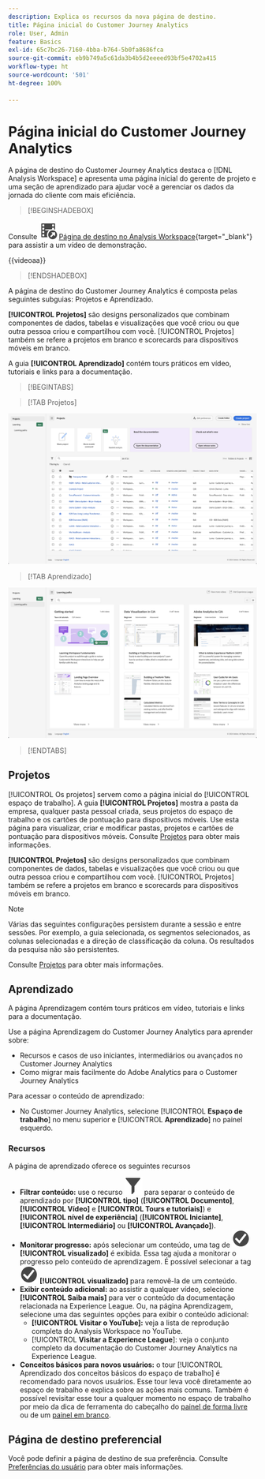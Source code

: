 ```yaml
---
description: Explica os recursos da nova página de destino.
title: Página inicial do Customer Journey Analytics
role: User, Admin
feature: Basics
exl-id: 65c7bc26-7160-4bba-b764-5b0fa8686fca
source-git-commit: eb9b749a5c61da3b4b5d2eeeed93bf5e4702a415
workflow-type: ht
source-wordcount: '501'
ht-degree: 100%

---
```


# Página inicial do Customer Journey Analytics

A página de destino do Customer Journey Analytics destaca o [!DNL Analysis Workspace] e apresenta uma página inicial do gerente de projeto e uma seção de aprendizado para ajudar você a gerenciar os dados da jornada do cliente com mais eficiência.


>[!BEGINSHADEBOX]

Consulte ![VideoCheckedOut](/help/assets/icons/VideoCheckedOut.svg) [Página de destino no Analysis Workspace](https://video.tv.adobe.com/v/334278/?quality=12&learn=on){target="_blank"} para assistir a um vídeo de demonstração.

{{videoaa}}

>[!ENDSHADEBOX]


A página de destino do Customer Journey Analytics é composta pelas seguintes subguias: Projetos e Aprendizado.

**[!UICONTROL Projetos]** são designs personalizados que combinam componentes de dados, tabelas e visualizações que você criou ou que outra pessoa criou e compartilhou com você. [!UICONTROL Projetos] também se refere a projetos em branco e scorecards para dispositivos móveis em branco.

A guia **[!UICONTROL Aprendizado]** contém tours práticos em vídeo, tutoriais e links para a documentação.

>[!BEGINTABS]

>[!TAB Projetos]

![Página de destino dos projetos](assets/landing-projects.png)

>[!TAB Aprendizado]

![Página de destino Aprendizado](assets/landing-learning.png)


>[!ENDTABS]

## Projetos

[!UICONTROL Os projetos] servem como a página inicial do [!UICONTROL espaço de trabalho]. A guia **[!UICONTROL Projetos]** mostra a pasta da empresa, qualquer pasta pessoal criada, seus projetos do espaço de trabalho e os cartões de pontuação para dispositivos móveis. Use esta página para visualizar, criar e modificar pastas, projetos e cartões de pontuação para dispositivos móveis. Consulte [Projetos](/help/analysis-workspace/build-workspace-project/freeform-overview.md) para obter mais informações.


**[!UICONTROL Projetos]** são designs personalizados que combinam componentes de dados, tabelas e visualizações que você criou ou que outra pessoa criou e compartilhou com você. [!UICONTROL Projetos] também se refere a projetos em branco e scorecards para dispositivos móveis em branco.

>[!NOTE]
>
>Várias das seguintes configurações persistem durante a sessão e entre sessões. Por exemplo, a guia selecionada, os segmentos selecionados, as colunas selecionadas e a direção de classificação da coluna. Os resultados da pesquisa não são persistentes.

Consulte [Projetos](/help/analysis-workspace/build-workspace-project/freeform-overview.md) para obter mais informações.

<!--

### Customize table columns

To customize column widths, drag the vertical bar that separates each column. 

To add or remove columns from the list of projects, click the column icon (![Landing all](assets/select-column.png) ) in the top-right, then select or deselect column titles. 

The available columns are:

| Column name | Description | 
|---------|----------|
| [!UICONTROL **Name**] | Identifies the name of the project. |
| [!UICONTROL **Type**] | Indicates whether this type is a Workspace project, a Mobile scorecard, or a folder. |
| [!UICONTROL **Tags**] | Tags projects to organize them into groups. | 
| [!UICONTROL **Scheduled**] | Set to [!UICONTROL On] when a project is scheduled or [!UICONTROL Off] when it is not. Clicking the [!UICONTROL On] link lets you see information about the scheduled project. You can also [edit the project schedule](/help/analysis-workspace/export/t-schedule-report.md) if you are the project owner. |
| [!UICONTROL **Project role**] | Identifies the project roles: whether you are the project Owner and whether you have permissions to Edit or Duplicate the project. |
| [!UICONTROL **Report suite**] | Identifies the Report Suites that are associated with the project.<br>Tables and visualizations within a panel derive data from the report suite selected in the top right of the panel. The report suite also determines what components are available in the left rail. Within a project, you can use one or many report suites depending on your analysis use cases. The list of report suites is sorted on relevance. Adobe defines relevance based on how recently and frequently the suite has been used by the current user, and how frequently the suite is used within the organization. |
| [!UICONTROL **Owner**] | Identifies the person who created the project. |
| [!UICONTROL **Shared With**] | Shows who the project is currently shared with. |
| [!UICONTROL **Last Modified**] | The date and time when the project was last modified. |
| [!UICONTROL **Last Opened**] | Identifies the date that a project was last opened by the user who is currently viewing the Projects page. |
| [!UICONTROL **Last Used**] | Helps determine whether a project is valuable to users in your organization by showing the date and time when the project was last opened by any user within the organization.<p>Consider the following when viewing this column:</p><ul><li>Usage information is available starting in September 2023.</li><li>This column is available only to system administrators.</li></ul> |
| [!UICONTROL **Project ID**] | Can be used for debugging projects. |
| [!UICONTROL **Longest Date Range**] | Longer date ranges increase project complexity and may increase processing and load times. |
| [!UICONTROL **Number of queries**] | The total number of requests made to Analytics when the project loads. A higher number of project queries increases project complexity and may increase processing and load times. This data is available only after a project has loaded or a scheduled project was sent. |
| [!UICONTROL **Location**] | Shows the folder where the project is located. |

### Other UI elements on the Projects page

| UI element | Definition |
| --- | --- |
| Edit preferences | Lets you [!UICONTROL View Tutorials], and [Edit user preferences](/help/analysis-workspace/user-preferences.md). |
| [!UICONTROL Create new] | Opens the project modal where you can create a Workspace project or a Mobile scorecard or open a company template.  |
| [!UICONTROL Show less<br> Show more] | Toggles between not showing and showing the banner: ![Top banner](assets/top-banner.png) |
| [!UICONTROL Workspace project] | Creates a blank [Workspace project](/help/analysis-workspace/home.md) for you to  design and build. |
| [!UICONTROL Mobile scorecard] | Creates a blank [mobile scorecard](https://experienceleague.adobe.com/docs/analytics/analyze/mobapp/curator.html) for you to design and build. |
| [!UICONTROL Open Training Tutorial] | Opens the Workspace training tutorial that guides you through the process of building a new starter project in a step-by-step tutorial.|
| [!UICONTROL Open release notes] | Opens the Adobe Analytics section of the latest Adobe Experience Cloud release notes. |
| Filter icon | Filters by tags, report suites, owners, types, and other filters (Mine, Shared with me, Favorites, and Approved)  |
| Search bar | Searches all columns in the table. |
| Selection box | Selects one or more projects to display the project management actions you can perform: **Delete**, **Share**, **Rename**, **Copy**, **Unpin**, **Move Up**, **Move Down**, **Tag**, **Approve**, **Export CSV**, and **Move to**. You may not have permissions to perform all listed actions. |
| [!UICONTROL Favorites] | Adds a star next to a favorite project or folder that can be used as a filter. |
| [!UICONTROL Name] | Identifies the name of the project. |
| Pin icon | Pins items so they always appear at the top of your list but you can re-adjust the order by moving them up or down in the order. Use the ellipsis option menu and select **Move Up** or **Move down** in the list. |
| Info (i) icon | Displays the following information about a project: Type, Project Role, Owner, Description, and who it is shared with. It also indicates who can [edit or duplicate](/help/analysis-workspace/curate-share/share-projects.md) this project. |
| Ellipsis (...) | Displays the project management actions you can perform: **Delete**, **Share**, **Rename**, **Copy**, **Unpin**, **Move Up**, **Move Down**, **Tag**, **Approve**, **Export CSV**, and **Move to**. You may not have permissions to perform all listed actions. |
| SHOW: Folders & Projects or All Projects | Changes the view setting on the table to show folders and projects according to your folder organization **or** show all of your projects in an unorganized list. |
| < (Back button) | Returns you to your most recent landing page configuration in a Workspace project or a report. The page configuration you had when you left the landing page will persist when you return. |

-->

## Aprendizado

A página Aprendizagem contém tours práticos em vídeo, tutoriais e links para a documentação.

Use a página Aprendizagem do Customer Journey Analytics para aprender sobre:

* Recursos e casos de uso iniciantes, intermediários ou avançados no Customer Journey Analytics
* Como migrar mais facilmente do Adobe Analytics para o Customer Journey Analytics

Para acessar o conteúdo de aprendizado:

* No Customer Journey Analytics, selecione [!UICONTROL **Espaço de trabalho**] no menu superior e [!UICONTROL **Aprendizado**] no painel esquerdo.

### Recursos

A página de aprendizado oferece os seguintes recursos

* **Filtrar conteúdo:** use o recurso ![Filtrar](/help/assets/icons/Filter.svg) para separar o conteúdo de aprendizado por **[!UICONTROL tipo]** (**[!UICONTROL Documento]**, **[!UICONTROL Vídeo]** e **[!UICONTROL Tours e tutoriais]**) e **[!UICONTROL nível de experiência]** (**[!UICONTROL Iniciante]**, **[!UICONTROL Intermediário]** ou **[!UICONTROL Avançado]**).
* **Monitorar progresso:** após selecionar um conteúdo, uma tag de ![Marca de seleção de círculo](/help/assets/icons/CheckmarkCircle.svg) **[!UICONTROL visualizado]** é exibida. Essa tag ajuda a monitorar o progresso pelo conteúdo de aprendizagem. É possível selecionar a tag ![Marca de seleção de círculo](/help/assets/icons/CheckmarkCircle.svg) **[!UICONTROL visualizado]** para removê-la de um conteúdo.
* **Exibir conteúdo adicional:** ao assistir a qualquer vídeo, selecione **[!UICONTROL Saiba mais]** para ver o conteúdo da documentação relacionada na Experience League. Ou, na página Aprendizagem, selecione uma das seguintes opções para exibir o conteúdo adicional:
   * **[!UICONTROL Visitar o YouTube]:** veja a lista de reprodução completa do Analysis Workspace no YouTube.
   * [!UICONTROL **Visitar a Experience League**]: veja o conjunto completo da documentação do Customer Journey Analytics na Experience League.
* **Conceitos básicos para novos usuários:** o tour [!UICONTROL Aprendizado dos conceitos básicos do espaço de trabalho] é recomendado para novos usuários. Esse tour leva você diretamente ao espaço de trabalho e explica sobre as ações mais comuns. Também é possível revisitar esse tour a qualquer momento no espaço de trabalho por meio da dica de ferramenta do cabeçalho do [painel de forma livre](/help/analysis-workspace/c-panels/freeform-panel.md) ou de um [painel em branco](/help/analysis-workspace/c-panels/blank-panel.md).

## Página de destino preferencial

Você pode definir a página de destino de sua preferência. Consulte [Preferências do usuário](/help/analysis-workspace/user-preferences.md#general-preferences) para obter mais informações.

<!--
## Landing page FAQ {#landing-faq}

| Question | Answer |
| --- | --- |
| Does the work I do in the beta program UI carry over to the production [!UICONTROL Workspace] experience? | Yes, any work done in the beta carries over to the old/current [!UICONTROL Workspace] experience. |
| Is there a maximum number of projects I can pin? | No, there is no limit on the number of projects you can pin. |
| Can admins designate this landing page for their users? | No, admins cannot designate the landing page on behalf of users. Individual users must turn on the toggle themselves. |
| Are all reports that currently exist in [!DNL Reports & Analytics] still available? | No, the following reports were phased out, based on overall usage data: <ul><li>Any custom eVars/props/events/classifications<li>My Recommended Reports</li><li>Hourly/Daily/Weekly/Monthly/Quarterly/Yearly unique visitors</li><li>DailyWeekly/Monthly/Quarterly/Yearly unique customers</li><li>Action name depth</li><li>Action name summary</li><li>Add dashboard</li><li>Age</li><li>Audio support</li><li>Billing information</li><li>Clicks to page</li><li>Color depth</li><li>Cookie support</li><li>Cookies</li><li>Connection types</li><li>Creative elements</li><li>Credit card type</li><li>Cross sell</li><li>Custom event funnels</li><li>Custom links</li><li>Customer ID</li><li>Day of week</li><li>Entry action name</li><li>Exit action name</li><li>Exit links</li><li>Fallout</li><li>File downloads</li><li>Find in store</li><li>Full paths</li><li>Gender</li><li>Hit ype VISTA rule</li><li>Image support</li><li>Java</li><li>JavaScript</li><li>JavaScript version</li><li>Manage bookmarks</li><li>Manage dashboards</li><li>Monitor color depth</li><li>Monitor resolutions</li><li>Newsletter signups</li><li>Next action name</li><li>Next action name flow</li><li>Null searches</li><li>Operating system</li><li>Order review</li><li>Page of day</li><li>Pages not found</li><li>Pathfinder</li><li>Path length</li><li>Previous action name</li><li>Previous action name flow</li><li>Product activity</li><li>Product cost</li><li>Product department</li><li>Product inventory category</li><li>Product name</li><li>Product reviews</li><li>Product season</li><li>Product shares</li><li>Product zooms</li><li>Reload</li><li>Searches</li><li>Servers</li><li>Single page visits</li><li>Shipping information</li><li>Site hierarchy</li><li>Social mentions</li><li>Time of day</li><li>Time spent on action name</li><li>Video support</li><li>Visitor state</li></ul> | 
-->
